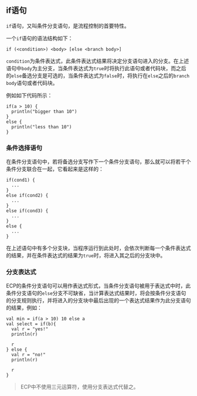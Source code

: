 ## if语句

`if`语句，又叫条件分支语句，是流程控制的首要特性。

一个`if`语句的语法结构如下：

```ecs
if (<condition>) <body> [else <branch body>]
```

`condition`为条件表达式，此条件表达式结果将决定分支语句进入的分支。在上述语句中`body`为主分支，当条件表达式为`true`时将执行此语句或者代码块，而之后的`else`备选分支是可选的，当条件表达式为`false`时，将执行在`else`之后的`branch body`语句或者代码块。

例如如下代码所示：

```ecs
if(a > 10) {
  println("bigger than 10")
}
else {
  println("less than 10")
}
```

### 条件选择语句

在条件分支语句中，若将备选分支写作下一个条件分支语句，那么就可以将若干个条件分支联合在一起，它看起来是这样的：

```ecs
if(cond1) {
  ...
}
else if(cond2) {
  ...
}
else if(cond3) {
  ...
}
else {
  ...
}
```

在上述语句中有多个分支块，当程序运行到此处时，会依次判断每一个条件表达式的结果，并在条件表达式的结果为`true`时，将进入其之后的分支块中。

### 分支表达式

ECP的条件分支语句可以用作表达式形式，当条件分支语句被用于表达式中时，此条件分支语句的`else`分支不可缺省，当计算表达式结果时，将会按条件分支语句的分支规则执行，并将进入的分支块中最后出现的一个表达式结果作为此分支语句的结果，例如：

```ecs
val min = if(a > 10) 10 else a
val select = if(b){
  val r = "yes!"
  println(r)
  
  r
} else {
  val r = "no!"
  println(r)
  
  r
} 
```

> ECP中不使用三元运算符，使用分支表达式代替之。
